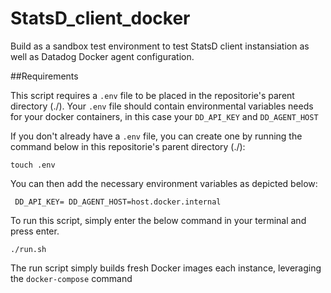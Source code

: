 # StatsD_client_docker

Build as a sandbox test environment to test StatsD client instansiation as well as Datadog Docker agent configuration.

##Requirements

This script requires a `.env` file to be placed in the repositorie's parent directory (./). Your `.env` file should contain environmental variables needs for your docker containers, in this case your `DD_API_KEY` and `DD_AGENT_HOST`

If you don't already have a `.env` file, you can create one by running the command below in this repositorie's parent directory (./):

`touch .env`

You can then add the necessary environment variables as depicted below:


` DD_API_KEY=
  DD_AGENT_HOST=host.docker.internal`

To run this script, simply enter the below command in your terminal and press enter.

`./run.sh`

The run script simply builds fresh Docker images each instance, leveraging the `docker-compose` command
